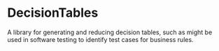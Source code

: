 # DecisionTables

A library for generating and reducing decision tables, such as might be used in software testing to identify test cases for business rules.
